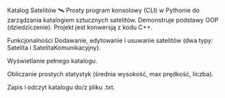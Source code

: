 Katalog Satelitów 🛰️
Prosty program konsolowy (CLI) w Pythonie do zarządzania katalogiem sztucznych satelitów. Demonstruje podstawy OOP (dziedziczenie). Projekt jest konwersją z kodu C++.

Funkcjonalności
Dodawanie, edytowanie i usuwanie satelitów (dwa typy: Satelita i SatelitaKomunikacyjny).

Wyświetlanie pełnego katalogu.

Obliczanie prostych statystyk (średnia wysokość, max prędkość, liczba).

Zapis i odczyt katalogu do/z pliku .txt.
